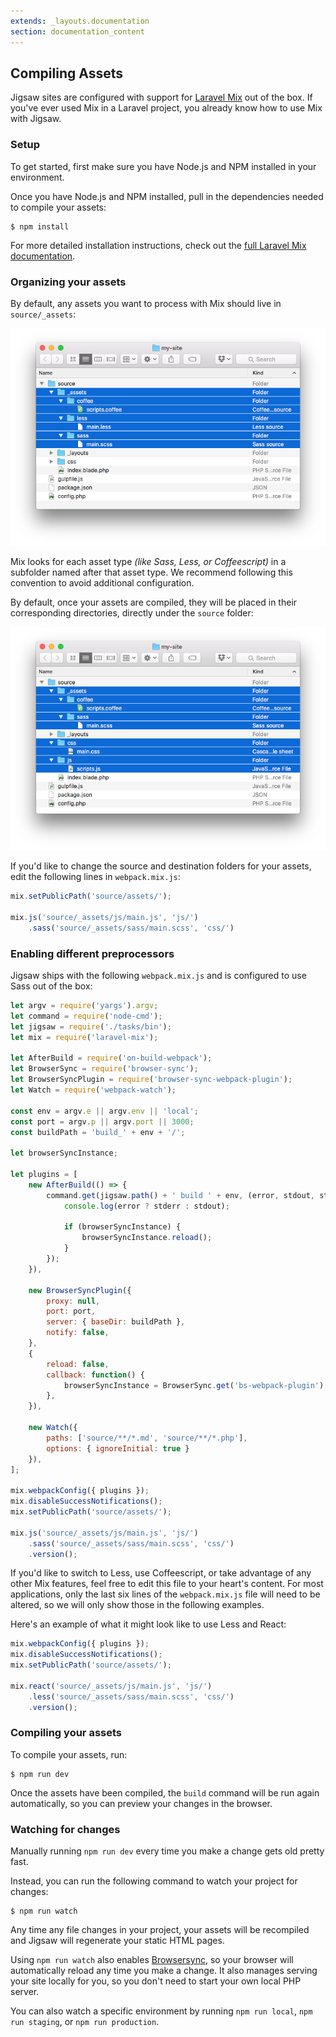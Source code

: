 ```yaml
---
extends: _layouts.documentation
section: documentation_content
---
```


## Compiling Assets

Jigsaw sites are configured with support for [Laravel Mix](https://laravel.com/docs/5.6/mix) out of the box. If you've ever used Mix in a Laravel project, you already know how to use Mix with Jigsaw.

### Setup

To get started, first make sure you have Node.js and NPM installed in your environment.

Once you have Node.js and NPM installed, pull in the dependencies needed to compile your assets:

```
$ npm install
```

For more detailed installation instructions, check out the [full Laravel Mix documentation](https://laravel.com/docs/5.6/mix).

### Organizing your assets

By default, any assets you want to process with Mix should live in `source/_assets`:

![Asset directory structure](../../img/asset-directory-structure.png)

Mix looks for each asset type _(like Sass, Less, or Coffeescript)_ in a subfolder named after that asset type. We recommend following this convention to avoid additional configuration.

By default, once your assets are compiled, they will be placed in their corresponding directories, directly under the `source` folder:

![Compiled assets directory structure](../../img/compiled-assets-directory-structure.png)

If you'd like to change the source and destination folders for your assets, edit the following lines in `webpack.mix.js`:

```js
mix.setPublicPath('source/assets/');

mix.js('source/_assets/js/main.js', 'js/')
    .sass('source/_assets/sass/main.scss', 'css/')
```

### Enabling different preprocessors

Jigsaw ships with the following `webpack.mix.js` and is configured to use Sass out of the box:

```js
let argv = require('yargs').argv;
let command = require('node-cmd');
let jigsaw = require('./tasks/bin');
let mix = require('laravel-mix');

let AfterBuild = require('on-build-webpack');
let BrowserSync = require('browser-sync');
let BrowserSyncPlugin = require('browser-sync-webpack-plugin');
let Watch = require('webpack-watch');

const env = argv.e || argv.env || 'local';
const port = argv.p || argv.port || 3000;
const buildPath = 'build_' + env + '/';

let browserSyncInstance;

let plugins = [
    new AfterBuild(() => {
        command.get(jigsaw.path() + ' build ' + env, (error, stdout, stderr) => {
            console.log(error ? stderr : stdout);

            if (browserSyncInstance) {
                browserSyncInstance.reload();
            }
        });
    }),

    new BrowserSyncPlugin({
        proxy: null,
        port: port,
        server: { baseDir: buildPath },
        notify: false,
    },
    {
        reload: false,
        callback: function() {
            browserSyncInstance = BrowserSync.get('bs-webpack-plugin');
        },
    }),

    new Watch({
        paths: ['source/**/*.md', 'source/**/*.php'],
        options: { ignoreInitial: true }
    }),
];

mix.webpackConfig({ plugins });
mix.disableSuccessNotifications();
mix.setPublicPath('source/assets/');

mix.js('source/_assets/js/main.js', 'js/')
    .sass('source/_assets/sass/main.scss', 'css/')
    .version();
```

If you'd like to switch to Less, use Coffeescript, or take advantage of any other Mix features, feel free to edit this file to your heart's content. For most applications, only the last six lines of the `webpack.mix.js` file will need to be altered, so we will only show those in the following examples.

Here's an example of what it might look like to use Less and React:

```js
mix.webpackConfig({ plugins });
mix.disableSuccessNotifications();
mix.setPublicPath('source/assets/');

mix.react('source/_assets/js/main.js', 'js/')
    .less('source/_assets/sass/main.scss', 'css/')
    .version();
```

### Compiling your assets

To compile your assets, run:

```
$ npm run dev
```

Once the assets have been compiled, the `build` command will be run again automatically, so you can preview your changes in the browser.

### Watching for changes

Manually running `npm run dev` every time you make a change gets old pretty fast.

Instead, you can run the following command to watch your project for changes:

```
$ npm run watch
```

Any time any file changes in your project, your assets will be recompiled and Jigsaw will regenerate your static HTML pages.

Using `npm run watch` also enables [Browsersync](https://www.browsersync.io/), so your browser will automatically reload any time you make a change. It also manages serving your site locally for you, so you don't need to start your own local PHP server.

You can also watch a specific environment by running `npm run local`, `npm run staging`, or `npm run production`.

